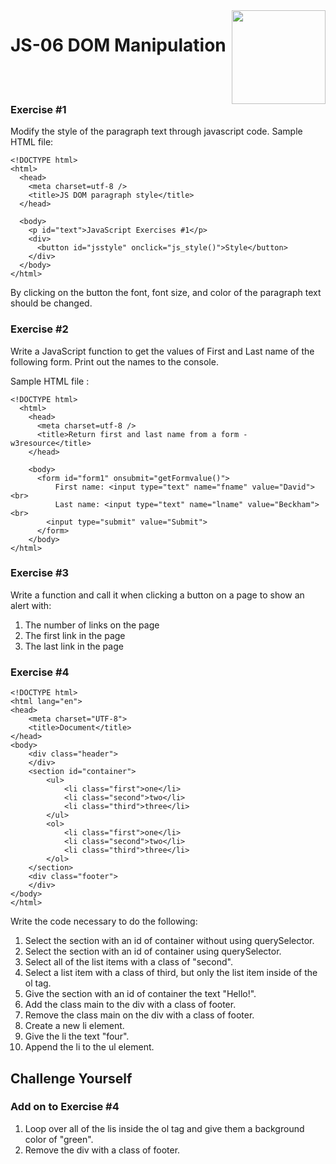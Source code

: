 <img align="right" width="150" height="150" src="https://media-exp1.licdn.com/dms/image/C4E0BAQF7BYCCZt5epw/company-logo_200_200/0?e=2159024400&v=beta&t=qUAFP9bUgBEEXGVQYpUXW1J_OiP8e0r4rFBpqp8OrxA">

# JS-06 DOM Manipulation

 <br/>
 <br/>

### Exercise #1

Modify the style of the paragraph text through javascript code.
Sample HTML file:
```
<!DOCTYPE html>
<html>
  <head>
    <meta charset=utf-8 />
    <title>JS DOM paragraph style</title>
  </head> 
  
  <body>
    <p id="text">JavaScript Exercises #1</p> 
    <div>
      <button id="jsstyle" onclick="js_style()">Style</button>
    </div>
  </body>
</html>
```
By clicking on the button the font, font size, and color of the paragraph text should be changed.

### Exercise #2

Write a JavaScript function to get the values of First and Last name of the following form.
Print out the names to the console.

Sample HTML file :
```
<!DOCTYPE html>
  <html>
    <head>
      <meta charset=utf-8 />
      <title>Return first and last name from a form - w3resource</title>
    </head>
    
    <body>
      <form id="form1" onsubmit="getFormvalue()">
          First name: <input type="text" name="fname" value="David"><br>
          Last name: <input type="text" name="lname" value="Beckham"><br>
        <input type="submit" value="Submit">
      </form>
    </body>
</html>
```

### Exercise #3

Write a function and call it when clicking a button on a page to show an alert with:

1. The number of links on the page
2. The first link in the page
3. The last link in the page

### Exercise #4

```
<!DOCTYPE html>
<html lang="en">
<head>
    <meta charset="UTF-8">
    <title>Document</title>
</head>
<body>
    <div class="header">
    </div>
    <section id="container">
        <ul>
            <li class="first">one</li>
            <li class="second">two</li>
            <li class="third">three</li>
        </ul>
        <ol>
            <li class="first">one</li>
            <li class="second">two</li>
            <li class="third">three</li>
        </ol>
    </section>
    <div class="footer">
    </div>
</body>
</html>
```

Write the code necessary to do the following:

1. Select the section with an id of container without using querySelector.
2. Select the section with an id of container using querySelector.
3. Select all of the list items with a class of "second".
4. Select a list item with a class of third, but only the list item inside of the ol tag.
5. Give the section with an id of container the text "Hello!".
6. Add the class main to the div with a class of footer.
7. Remove the class main on the div with a class of footer.
8. Create a new li element.
9. Give the li the text "four".
10. Append the li to the ul element.

## Challenge Yourself

### Add on to Exercise #4 
1. Loop over all of the lis inside the ol tag and give them a background color of "green".
2. Remove the div with a class of footer.

